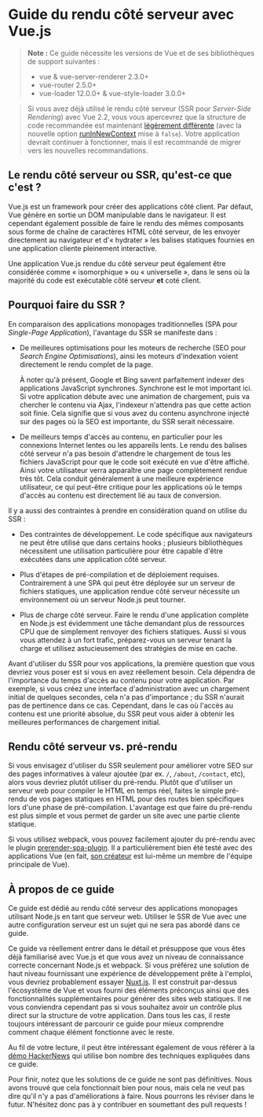 # Guide du rendu côté serveur avec Vue.js

> **Note :** Ce guide nécessite les versions de Vue et de ses bibliothèques de support suivantes :
> - vue & vue-server-renderer 2.3.0+
> - vue-router 2.5.0+
> - vue-loader 12.0.0+ & vue-style-loader 3.0.0+

> Si vous avez déjà utilisé le rendu côté serveur (SSR pour *Server-Side Rendering*) avec Vue 2.2, vous vous apercevrez que la structure de code recommandée est maintenant [légèrement différente](./structure.md) (avec la nouvelle option [runInNewContext](./api.md#runinnewcontext) mise à `false`). Votre application devrait continuer à fonctionner, mais il est recommandé de migrer vers les nouvelles recommandations.

## Le rendu côté serveur ou SSR, qu'est-ce que c'est ?

Vue.js est un framework pour créer des applications côté client. Par défaut, Vue génère en sortie un DOM manipulable dans le navigateur. Il est cependant également possible de faire le rendu des mêmes composants sous forme de chaîne de caractères HTML côté serveur, de les envoyer directement au navigateur et d'« hydrater » les balises statiques fournies en une application cliente pleinement interactive.

Une application Vue.js rendue du côté serveur peut également être considérée comme « isomorphique » ou « universelle », dans le sens où la majorité du code est exécutable côté serveur **et** coté client.

## Pourquoi faire du SSR ?

En comparaison des applications monopages traditionnelles (SPA pour *Single-Page Application*), l'avantage du SSR se manifeste dans :

- De meilleures optimisations pour les moteurs de recherche (SEO pour *Search Engine Optimisations*), ainsi les moteurs d'indexation voient directement le rendu complet de la page.

  À noter qu'à présent, Google et Bing savent parfaitement indexer des applications JavaScript synchrones. Synchrone est le mot important ici. Si votre application débute avec une animation de chargement, puis va chercher le contenu via Ajax, l'indexeur n'attendra pas que cette action soit finie. Cela signifie que si vous avez du contenu asynchrone injecté sur des pages où la SEO est importante, du SSR serait nécessaire.

- De meilleurs temps d'accès au contenu, en particulier pour les connexions Internet lentes ou les appareils lents. Le rendu des balises côté serveur n'a pas besoin d'attendre le chargement de tous les fichiers JavaScript pour que le code soit exécuté en vue d'être affiché. Ainsi votre utilisateur verra apparaître une page complètement rendue très tôt. Cela conduit généralement à une meilleure expérience utilisateur, ce qui peut-être critique pour les applications où le temps d'accès au contenu est directement lié au taux de conversion.

Il y a aussi des contraintes à prendre en considération quand on utilise du SSR :

- Des contraintes de développement. Le code spécifique aux navigateurs ne peut être utilisé que dans certains hooks ; plusieurs bibliothèques nécessitent une utilisation particulière pour être capable d'être exécutées dans une application côté serveur.

- Plus d'étapes de pré-compilation et de déploiement requises. Contrairement à une SPA qui peut être déployée sur un serveur de fichiers statiques, une application rendue côté serveur nécessite un environnement où un serveur Node.js peut tourner.

- Plus de charge côté serveur. Faire le rendu d'une application complète en Node.js est évidemment une tâche demandant plus de ressources CPU que de simplement renvoyer des fichiers statiques. Aussi si vous vous attendez à un fort trafic, préparez-vous un serveur tenant la charge et utilisez astucieusement des stratégies de mise en cache.

Avant d'utiliser du SSR pour vos applications, la première question que vous devriez vous poser est si vous en avez réellement besoin. Cela dépendra de l'importance du temps d'accès au contenu pour votre application. Par exemple, si vous créez une interface d'administration avec un chargement initial de quelques secondes, cela n'a pas d'importance ; du SSR n'aurait pas de pertinence dans ce cas. Cependant, dans le cas où l'accès au contenu est une priorité absolue, du SSR peut vous aider à obtenir les meilleures performances de chargement initial.

## Rendu côté serveur vs. pré-rendu

Si vous envisagez d'utiliser du SSR seulement pour améliorer votre SEO sur des pages informatives à valeur ajoutée (par ex. `/`, `/about`, `/contact`, etc), alors vous devriez plutôt utiliser du pré-rendu. Plutôt que d'utiliser un serveur web pour compiler le HTML en temps réel, faites le simple pré-rendu de vos pages statiques en HTML pour des routes bien spécifiques lors d'une phase de pré-compilation. L'avantage est que faire du pré-rendu est plus simple et vous permet de garder un site avec une partie cliente statique.

Si vous utilisez webpack, vous pouvez facilement ajouter du pré-rendu avec le plugin [prerender-spa-plugin](https://github.com/chrisvfritz/prerender-spa-plugin). Il a particulièrement bien été testé avec des applications Vue (en fait, [son créateur](https://github.com/chrisvfritz) est lui-même un membre de l'équipe principale de Vue).

## À propos de ce guide

Ce guide est dédié au rendu côté serveur des applications monopages utilisant Node.js en tant que serveur web. Utiliser le SSR de Vue avec une autre configuration serveur est un sujet qui ne sera pas abordé dans ce guide.

Ce guide va réellement entrer dans le détail et présuppose que vous êtes déjà familiarisé avec Vue.js et que vous avez un niveau de connaissance correcte concernant Node.js et webpack. Si vous préférez une solution de haut niveau fournissant une expérience de développement prête à l'emploi, vous devriez probablement essayer [Nuxt.js](https://nuxtjs.org/). Il est construit par-dessus l'écosystème de Vue et vous fourni des éléments préconçus ainsi que des fonctionnalités supplémentaires pour générer des sites web statiques. Il ne vous conviendra cependant pas si vous souhaitez avoir un contrôle plus direct sur la structure de votre application. Dans tous les cas, il reste toujours intéressant de parcourir ce guide pour mieux comprendre comment chaque élément fonctionne avec le reste.

Au fil de votre lecture, il peut être intéressant également de vous référer à la [démo HackerNews](https://github.com/vuejs/vue-hackernews-2.0/) qui utilise bon nombre des techniques expliquées dans ce guide.

Pour finir, notez que les solutions de ce guide ne sont pas définitives. Nous avons trouvé que cela fonctionnait bien pour nous, mais cela ne veut pas dire qu'il n'y a pas d'améliorations à faire. Nous pourrons les réviser dans le futur. N'hésitez donc pas à y contribuer en soumettant des pull requests !
